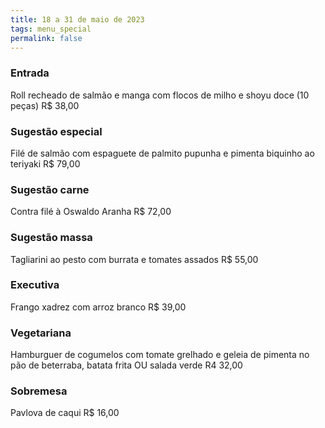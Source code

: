 ```yaml
---
title: 18 a 31 de maio de 2023
tags: menu_special
permalink: false
---
```

### E﻿ntrada

R﻿oll recheado de salmão e manga com flocos de milho e shoyu doce (10 peças) R$ 38,00

### Sugestão especial

Filé de salmão com espaguete de palmito pupunha e pimenta biquinho ao teriyaki R$ 79,00

### Sugestão carne

Contra filé à Oswaldo Aranha R$ 72,00

### Sugestão massa

Tagliarini ao pesto com burrata e tomates assados R$ 55,00

### Executiva

Frango xadrez com arroz branco R$ 39,00

### Vegetariana

Hamburguer de cogumelos com tomate grelhado e geleia de pimenta no pão de beterraba, batata frita OU salada verde R4 32,00

### Sobremesa

Pavlova de caqui R$ 16,00